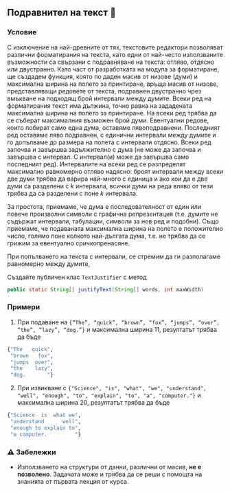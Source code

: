 ## Подравнител на текст 📄

### Условие

С изключение на най-древните от тях, текстовите редактори позволяват различни форматирания на текста, като едни от най-често използваните възможности са свързани с подравняване на текста: отляво, отдясно или двустранно. Като част от разработката на модула за форматиране, ще създадем функция, която по даден масив от низове (думи) и максимална ширина на полето за принтиране, връща масив от низове, представляващи редовете от текста, подравнен двустранно чрез вмъкване на подходящ брой интервали между думите. Всеки ред на форматирания текст има дължина, точно равна на зададената максимална ширина на полето за принтиране. На всеки ред трябва да се съберат максималния възможен брой думи. Евентуални редове, които побират само една дума, оставяме лявоподравнени. Последният ред оставяме ляво подравнен, с единични интервали между думите и го допълваме до размера на полета с интервали отдясно. Всеки ред започва и завършва задължително с дума (не може да започва и завършва с интервал. С интервал(и) може да завършва само последният ред). Интервалите на всеки ред се разпределят максимално равномерно отляво надясно: броят интервали между всеки две думи трябва да варира най-много с единица и ако кои да е две думи са разделени с *k* интервала, всички думи на реда вляво от тези трябва да са разделени с поне *k* интервала.

За простота, приемаме, че дума е последователност от един или повече произволни символи с графична репрезентация (т.е. думите не съдържат интервали, табулации, символи за нов ред и подобни). Също приемаме, че подаваната максимална ширина на полето е положително число, голямо поне колкото най-дългата дума, т.е. не трябва да се грижим за евентуално сричкопренасяне.

При попълването на текста с интервали, се стремим да ги разполагаме равномерно между думите,

Създайте публичен клас `TextJustifier` с метод

```java
public static String[] justifyText(String[] words, int maxWidth)
```

### Примери

1. При подаване на `{“The”, “quick”, “brown”, “fox”, “jumps”, “over”, “the”, “lazy”, “dog.”}` и максимална ширина 11, резултатът трябва да бъде

```bash
{"The   quick",
 "brown   fox",
 "jumps  over",
 "the    lazy",
 "dog.       "}
 ```

2. При извикване с `{"Science", "is", "what", "we", "understand", "well", "enough", "to", "explain", "to", "a", "computer."}` и максимална ширина 20, резултатът трябва да бъде

```bash
{"Science  is  what we",
 "understand      well",
 "enough to explain to",
 "a computer.         "}
 ```

### :warning: Забележки

- Използването на структури от данни, различни от масив, **не е позволено**. Задачата може и трябва да се реши с помощта на знанията от първата лекция от курса.